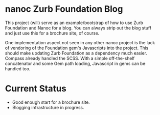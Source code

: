 # nanoc Zurb Foundation Blog

This project (will) serve as an example/bootstrap of how to use Zurb Foundation and
Nanoc for a blog. You can always strip out the blog stuff and just use this for a
brochure site, of course.

One implementation aspect not seen in any other nanoc project is the lack of vendoring of the
Foundation gem's Javascripts into the project. This should make updating Zurb
Foundation as a dependency much easier. Compass already handled the SCSS. With a simple
off-the-shelf concatenator and some Gem path loading, Javascript in gems can be handled too.

# Current Status

* Good enough start for a brochure site.
* Blogging infrastructure in progress.
